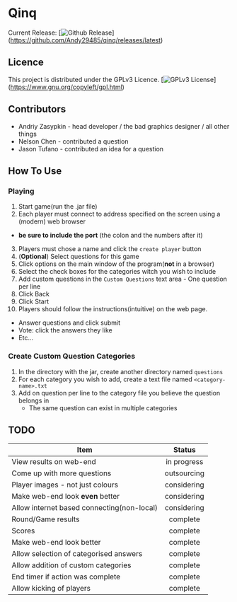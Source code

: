 # Qinq
Current Release:
[![Github Release](http://img.shields.io/github/release/Andy29485/qinq.svg)]
(https://github.com/Andy29485/qinq/releases/latest)

## Licence
This project is distributed under the GPLv3 Licence.
[![GPLv3 License](http://img.shields.io/badge/license-GPLv3-blue.svg)]
(https://www.gnu.org/copyleft/gpl.html)

## Contributors
- Andriy Zasypkin - head developer / the bad graphics designer / all other
  things
- Nelson Chen - contributed a question
- Jason Tufano - contributed an idea for a question

## How To Use

### Playing
1. Start game(run the .jar file)
2. Each player must connect to address specified on the screen using a
   (modern) web browser
  - **be sure to include the port** (the colon and the numbers after it)
3. Players must chose a name and click the `create player` button
5. (**Optional**) Select questions for this game
  1. Click options on the main window of the program(**not** in a browser)
  2. Select the check boxes for the categories witch you wish to include
  3. Add custom questions in the `Custom Questions` text area 
    - One question per line
  4. Click Back
6. Click Start
7. Players should follow the instructions(intuitive) on the web page.
  - Answer questions and click submit
  - Vote: click the answers they like
  - Etc...

### Create Custom Question Categories
1. In the directory with the jar, create another directory named `questions`
2. For each category you wish to add, create a text file
   named `<category-name>.txt`
3. Add on question per line to the category file you believe the question
   belongs in
   - The same question can exist in multiple categories

## TODO
| Item | Status |
| ---- | :----: |
| View results on web-end | in progress |
| Come up with more questions | outsourcing |
| Player images - not just colours | considering |
| Make web-end look **even** better | considering |
| Allow internet based connecting(non-local) | considering |
| Round/Game results | complete |
| Scores | complete |
| Make web-end look better | complete |
| Allow selection of categorised answers | complete |
| Allow addition of custom categories | complete |
| End timer if action was complete | complete |
| Allow kicking of players | complete |